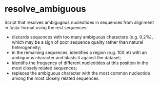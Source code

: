 # resolve_ambiguous
Script that resolves ambigugous nucleotides in sequences from alignment in fasta-format using the rest sequences:
 - 	discards sequences with too many ambiguous characters (e.g. 0.2%), which may be a sign of poor sequence quality rather than natural heterogeneity; 
 - 	in the remaining sequences, identifies a region (e.g. 100 nt) with an ambiguous character and blasts it against the dataset;
 - 	identifis the frequency of different nucleotides at this position in the most closely related sequences;
 - 	replaces the ambiguous character with the most common nucleotide among the most closely related sequences.

